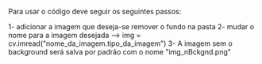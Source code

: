Para usar o código deve seguir os seguintes passos:

1- adicionar a imagem que deseja-se remover o fundo na pasta
2- mudar o nome para a imagem desejada --> img = cv.imread("nome_da_imagem.tipo_da_imagem")
3- A imagem sem o background será salva por padrão com o nome "img_nBckgnd.png"
